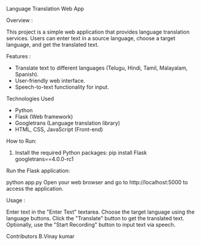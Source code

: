 Language Translation Web App

Overview : 

This project is a simple web application that provides language translation services. Users can enter text in a source language, choose a target language, and get the translated text.



Features : 

- Translate text to different languages (Telugu, Hindi, Tamil, Malayalam, Spanish).
- User-friendly web interface.
- Speech-to-text functionality for input.



Technologies Used

- Python
- Flask (Web framework)
- Googletrans (Language translation library)
- HTML, CSS, JavaScript (Front-end)



How to Run:

1. Install the required Python packages:
   pip install Flask googletrans==4.0.0-rc1



Run the Flask application:

python app.py
Open your web browser and go to http://localhost:5000 to access the application.




Usage : 

Enter text in the "Enter Text" textarea.
Choose the target language using the language buttons.
Click the "Translate" button to get the translated text.
Optionally, use the "Start Recording" button to input text via speech.




Contributors
B.Vinay kumar
